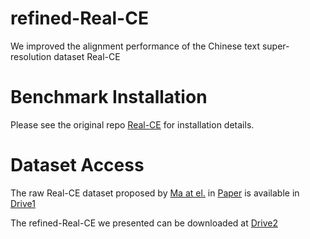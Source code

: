 # refined-Real-CE
We improved the alignment performance of the Chinese text super-resolution dataset Real-CE

# Benchmark Installation
Please see the original repo [Real-CE](https://github.com/mjq11302010044/Real-CE) for installation details.

# Dataset Access
The raw Real-CE dataset proposed by [Ma at el.](https://scholar.google.com/citations?user=kQUJjQQAAAAJ&hl=en) in [Paper](https://arxiv.org/abs/2308.03262) is available in [Drive1](https://drive.google.com/file/d/1d2pOgJ0e286OslzuGVsARfhW7FbQW0n-/view?usp=sharing)

The refined-Real-CE we presented can be downloaded at [Drive2](https://pan.baidu.com/share/init?surl=huHjsDyb-WhmhMqfFk-iEg&pwd=hhob)
